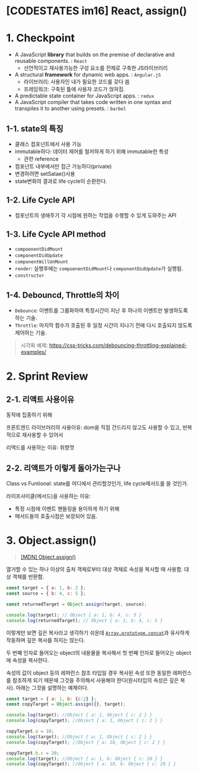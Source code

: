 # [CODESTATES im16] React, assign()

# 1. Checkpoint

* A JavaScript **library** that builds on the premise of declarative and reusable components. : `React`
  * 선언적이고 재사용가능한 구성 요소를 전제로 구축한 JS라이브러리
* A structural **framework** for dynamic web apps. : `Angular.jS`
  * 라이브러리: 사용자인 내가 필요한 코드를 갖다 씀
  * 프레임워크: 구축된 틀에 사용자 코드가 얹혀짐.
* A predictable state container for JavaScript apps. : `redux`
* A JavaScript compiler that takes code written in one syntax and transpiles it to another using presets. : `barbel`



## 1-1. state의 특징

* 클래스 컴포넌트에서 사용 가능
* immutable하다: 데이터 제어를 철저하게 하기 위해 immutable한 특성
  * 관련 reference
* 컴포넌트 내부에서만 접근 가능하다(private)
* 변경하려면 setSatae()사용
* state변화의 결과로 life cycle이 순환한다. 



## 1-2. Life Cycle API

* 컴포넌트의 생애주기 각 시점에 원하는 작업을 수행할 수 있게 도와주는 API



## 1-3. Life Cycle API method

* `compoenentDidMount`
* `componentDidUpdate`
* `componentWillUnMount`
* `render`: 실행후에는 `compoenentDidMount`나 `componentDidUpdate`가 실행됨.
* `constructor`



## 1-4. Debouncd, Throttle의 차이

- `Debounce`: 이벤트를 그룹화하여 특정시간이 지난 후 하나의 이벤트만 발생하도록 하는 기술.
- `Throttle`: 마지막 함수가 호출된 후 일정 시간이 지나기 전에 다시 호출되지 않도록 제어하는 기술.

> 시각화 예제: https://css-tricks.com/debouncing-throttling-explained-examples/



# 2. Sprint Review

## 2-1. 리액트 사용이유

동작에 집중하기 위해

프론트엔드 라이브러리의 사용이유: dom을 직접 건드리지 않고도 사용할 수 있고, 반복적으로 재사용할 수 있어서

리액드를 사용하는 이유: 취향껏



## 2-2. 리액트가 이렇게 돌아가는구나

Class vs Funtional: state를 어디에서 관리할것인가, life cycle메서드를 쓸 것인가.



라이프사이클(메서드)을 사용하는 이유:

* 특정 시점에 이벤트 핸들링을 용이하게 하기 위해
* 메서드들의 호출시점은 보장되어 있음. 



# 3. Object.assign()

> [[MDN] Object.assign()](https://developer.mozilla.org/ko/docs/Web/JavaScript/Reference/Global_Objects/Object/assign)

열거할 수 있는 하나 이상의 출처 객체로부터 대상 객체로 속성을 복사할 때 사용함. 대상 객체를 반환함.

```js
const target = { a: 1, b: 2 };
const source = { b: 4, c: 5 };

const returnedTarget = Object.assign(target, source);

console.log(target); // Object { a: 1, b: 4, c: 5 }
console.log(returnedTarget); // Object { a: 1, b: 4, c: 5 }
```



이렇게만 보면 깊은 복사라고 생각하기 쉬운데 [`Array.prototype.concat`](https://developer.mozilla.org/ko/docs/Web/JavaScript/Reference/Global_Objects/Array/concat)과 유사하게 작동하며 깊은 복사를 하지는 않는다.

두 번째 인자로 들어오는 object의 내용물을 복사해서 첫 번째 인자로 들어오는 object에 속성을 복사한다.

속성의 값이 object 등의 레퍼런스 참조 타입일 경우 복사된 속성 또한 동일한 레퍼런스를 참조하게 되기 때문에 그것을 주의해서 사용해야 한다(원시타입의 속성은 깊은 복사). 아래는 그것을 설명하는 예제이다.

```js
const target = { a: 1, b: {c:2} };
const copyTarget = Object.assign({}, target);

console.log(target); //Object { a: 1, Object { c: 2 } }
console.log(copyTarget); //Object { a: 1, Object { c: 2 } }

copyTarget.a = 10;
console.log(target); //Object { a: 1, Object { c: 2 } }
console.log(copyTarget); //Object { a: 10, Object { c: 2 } }

copyTarget.b.c = 20;
console.log(target); //Object { a: 1, b: Object { c: 20 } }
console.log(copyTarget); //Object { a: 10, b: Object { c: 20 } }
```

